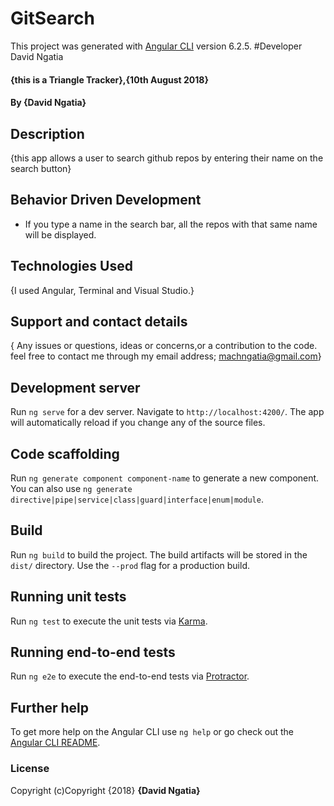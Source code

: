 
# GitSearch

This project was generated with [Angular CLI](https://github.com/angular/angular-cli) version 6.2.5.
#Developer
David Ngatia

#### {this is a Triangle Tracker},{10th August 2018}
#### By **{David Ngatia}**
## Description
{this app allows a user to search github repos by entering their name on the search button}
## Behavior Driven Development
* If you type a name in the search bar, all the repos with that same name will be displayed.
## Technologies Used
{I used Angular, Terminal and Visual Studio.}
## Support and contact details
{ Any issues or questions, ideas or concerns,or a contribution to the code. feel free to contact me through my email address; machngatia@gmail.com}

## Development server

Run `ng serve` for a dev server. Navigate to `http://localhost:4200/`. The app will automatically reload if you change any of the source files.

## Code scaffolding

Run `ng generate component component-name` to generate a new component. You can also use `ng generate directive|pipe|service|class|guard|interface|enum|module`.

## Build

Run `ng build` to build the project. The build artifacts will be stored in the `dist/` directory. Use the `--prod` flag for a production build.

## Running unit tests

Run `ng test` to execute the unit tests via [Karma](https://karma-runner.github.io).

## Running end-to-end tests

Run `ng e2e` to execute the end-to-end tests via [Protractor](http://www.protractortest.org/).

## Further help

To get more help on the Angular CLI use `ng help` or go check out the [Angular CLI README](https://github.com/angular/angular-cli/blob/master/README.md).
### License
Copyright (c)Copyright {2018} **{David Ngatia}**